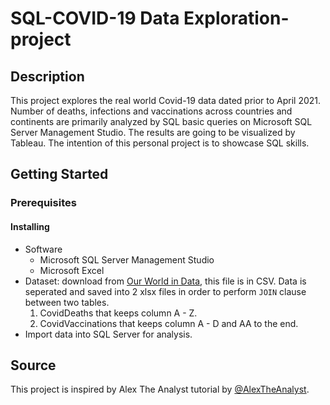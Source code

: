 # SQL-COVID-19 Data Exploration-project

## Description
This project explores the real world Covid-19 data dated prior to April 2021. Number of deaths, infections and vaccinations across countries and continents are primarily analyzed by SQL basic queries on Microsoft SQL Server Management Studio. The results are going to be visualized by Tableau. The intention of this personal project is to showcase SQL skills.

## Getting Started
### Prerequisites
#### Installing
- Software
  - Microsoft SQL Server Management Studio
  - Microsoft Excel
- Dataset: download from [Our World in Data](https://ourworldindata.org/covid-deaths), this file is in CSV. Data is seperated and saved into 2 xlsx files in order to perform `JOIN` clause between two tables.
  1. CovidDeaths that keeps column A - Z.
  2. CovidVaccinations that keeps column A - D and AA to the end.
- Import data into SQL Server for analysis.


## Source
This project is inspired by Alex The Analyst tutorial by [@AlexTheAnalyst](https://www.youtube.com/watch?v=qfyynHBFOsM&list=PLUaB-1hjhk8H48Pj32z4GZgGWyylqv85f&index=1). 
